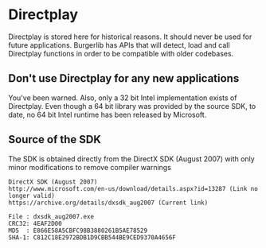 # Directplay

Directplay is stored here for historical reasons. It should never be used for future applications. Burgerlib has APIs that will detect, load and call Directplay functions in order to be compatible with older codebases.

## Don't use Directplay for any new applications

You've been warned. Also, only a 32 bit Intel implementation exists of Directplay. Even though a 64 bit library was provided by the source SDK, to date, no 64 bit Intel runtime has been released by Microsoft.

## Source of the SDK

The SDK is obtained directly from the DirectX SDK (August 2007) with only minor modifications to remove compiler warnings

``` text
DirectX SDK (August 2007)
http://www.microsoft.com/en-us/download/details.aspx?id=13287 (Link no longer valid)
https://archive.org/details/dxsdk_aug2007 (Current link)

File : dxsdk_aug2007.exe
CRC32: 4EAF2D00
MD5  : E866E58A5CBFC98B3880261B5AE78529
SHA-1: C812C18E2972BDB1D9CBB544BE9CED9370A4656F
```
